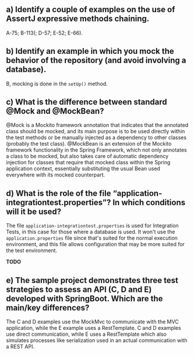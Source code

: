 ## a) Identify a couple of examples on the use of AssertJ expressive methods chaining.
A-75; B-113(; D-57; E-52; E-66).

## b) Identify an example in which you mock the behavior of the repository (and avoid involving a database).
B, mocking is done in the `setUp()` method.
 
## c) What is the difference between standard @Mock and @MockBean?
@Mock is a Mockito framework annotation that indicates that the annotated class should be mocked, and its main purpose
is to be used directly within the test methods or be manually injected as a dependency to other classes (probably the
test class).
@MockBean is an extension of the Mockito framework functionality in the Spring Framework, which not only annotates a
class to be mocked, but also takes care of automatic dependency injection for classes that require that mocked class
within the Spring application context, essentially substituting the usual Bean used everywhere with its mocked
counterpart.

## d) What is the role of the file “application-integrationtest.properties”? In which conditions will it be used?
The file `application-integrationtest.properties` is used for Integration Tests, in this case for those where a database
is used. It won't use the `application.properties` file since that's suited for the normal execution environment, and
this file allows configuration that may be more suited for the test environment.

**TODO**

## e) The sample project demonstrates three test strategies to assess an API (C, D and E) developed with SpringBoot. Which are the main/key differences?
The C and D examples use the MockMvc to communicate with the MVC application, while the E example uses a RestTemplate.
C and D examples use direct communication, while E uses a RestTemplate which also simulates processes like
serialization used in an actual communication with a REST API.
